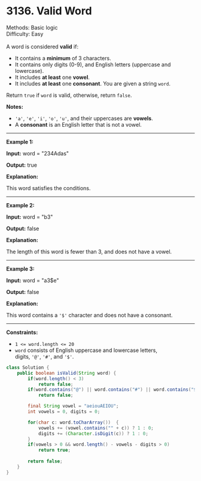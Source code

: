 # 3136. Valid Word  

  Methods: Basic logic </br> Difficulty: Easy </br> </br>A word is considered **valid** if:

- It contains a **minimum** of 3 characters.
- It contains only digits (0-9), and English letters (uppercase and lowercase).
- It includes **at least** one **vowel**.
- It includes **at least** one **consonant**.
You are given a string `word`.

Return `true` if `word` is valid, otherwise, return `false`.

**Notes:**

- `'a'`, `'e'`, `'i'`, `'o'`, `'u'`, and their uppercases are **vowels**.
- A **consonant** is an English letter that is not a vowel.
---

**Example 1:**

**Input:** word = "234Adas"

**Output:** true

**Explanation:**

This word satisfies the conditions.

---

**Example 2:**

**Input:** word = "b3"

**Output:** false

**Explanation:**

The length of this word is fewer than 3, and does not have a vowel.

---

**Example 3:**

**Input:** word = "a3$e"

**Output:** false

**Explanation:**

This word contains a `'$'` character and does not have a consonant.

---

**Constraints:**

- `1 <= word.length <= 20`
- `word` consists of English uppercase and lowercase letters, digits, `'@'`, `'#'`, and `'$'`.
```java
class Solution {
    public boolean isValid(String word) {
        if(word.length() < 3)
            return false;
        if(word.contains("@") || word.contains("#") || word.contains("$"))
            return false;

        final String vowel = "aeiouAEIOU";
        int vowels = 0, digits = 0;

        for(char c: word.toCharArray())  {
            vowels += (vowel.contains("" + c)) ? 1 : 0;
            digits += (Character.isDigit(c)) ? 1 : 0;
        }
        if(vowels > 0 && word.length() - vowels - digits > 0)
            return true;
            
        return false;
    }
}
```


